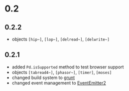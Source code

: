 0.2
=======

0.2.2
------

- objects `[hip~]`, `[lop~]`, `[delread~]`, `[delwrite~]`

0.2.1
------

- added `Pd.isSupported` method to test browser support
- objects `[tabread4~]`, `[phasor~]`, `[timer]`, `[moses]`
- changed build system to [grunt](https://github.com/gruntjs/grunt)
- changed event management to [EventEmitter2](https://github.com/hij1nx/EventEmitter2)

